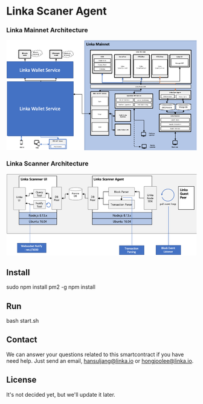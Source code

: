 # Linka Scaner Agent

### Linka Mainnet Architecture
![Linka Mainnet Architecture](./docs/MainnetArchtecture.png)

### Linka Scanner Architecture
![Linka Scanner Architecture](./docs/LinkaScanner.png)

## Install
sudo npm install pm2 -g
npm install 

## Run
bash start.sh

## Contact 
We can answer your questions related to this smartcontract if you have need help. Just send an email, hansuljang@linka.io or hongjoolee@linka.io.

## License
It's not decided yet, but we'll update it later.